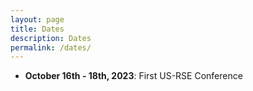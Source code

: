 ```yaml
---
layout: page
title: Dates
description: Dates
permalink: /dates/
---
```



- **October 16th - 18th, 2023**: First US-RSE Conference
